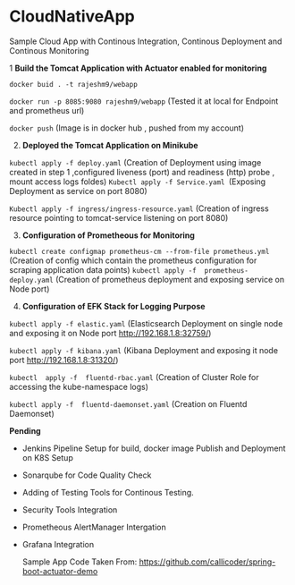# CloudNativeApp
Sample Cloud App with Continous Integration, Continous Deployment and Continous Monitoring

1 **Build the Tomcat Application with Actuator enabled for monitoring**

`docker buid . -t rajeshm9/webapp`

`docker run -p 8085:9080 rajeshm9/webapp` (Tested it at local for Endpoint and prometheus
url)

`docker push` (Image is in docker hub , pushed from my account)

2. **Deployed the Tomcat Application on Minikube**

`kubectl apply -f deploy.yaml` (Creation of Deployment using image created in step 1 ,configured liveness (port) and readiness (http) probe , mount access logs foldes)
`Kubectl apply -f Service.yaml `(Exposing Deployment as service on port 8080)

`Kubectl apply -f ingress/ingress-resource.yaml` (Creation of ingress resource pointing to tomcat-service listening on port 8080)


3. **Configuration of Prometheous for Monitoring**

 `kubectl create configmap prometheus-cm --from-file prometheus.yml` (Creation of config which contain the prometheus configuration for scraping application data  points)
	`kubectl apply -f  prometheus-deploy.yaml` (Creation of prometheus deployment and exposing service on Node port)
  
4. **Configuration of EFK Stack for Logging Purpose**

`kubectl apply -f elastic.yaml`  (Elasticsearch Deployment on single node and exposing it on Node port http://192.168.1.8:32759/)

`kubectl apply -f kibana.yaml` (Kibana Deployment and exposing it node port http://192.168.1.8:31320/)

`kubectl  apply -f  fluentd-rbac.yaml` (Creation of Cluster Role for accessing the kube-namespace logs)

`kubectl apply -f  fluentd-daemonset.yaml` (Creation on Fluentd Daemonset)


**Pending**
- Jenkins Pipeline Setup for build, docker image Publish and Deployment on K8S Setup
- Sonarqube for Code Quality Check
- Adding of Testing Tools for Continous Testing.
- Security Tools Integration
- Prometheous AlertManager Intergation
- Grafana Integration

  Sample App Code Taken From: https://github.com/callicoder/spring-boot-actuator-demo
  
